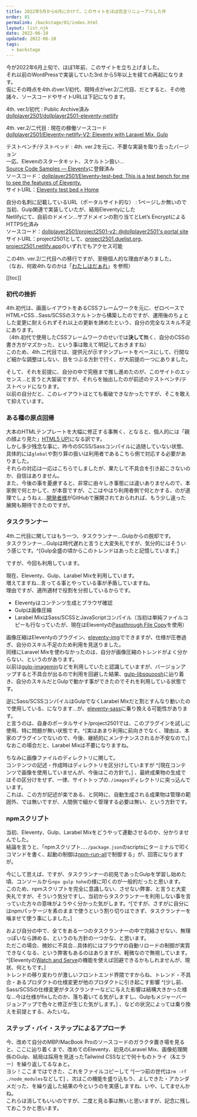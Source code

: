 ```yaml
---
title: 2022年5月から6月にかけて、このサイトをほぼ完全リニューアルした件
order: 01
permalink: /backstage/01/index.html
layout: list.njk
date: 2022-06-10
updated: 2022-06-10
tags:
  - backstage
---
```


今が2022年6月上旬で、ほぼ1年前、このサイトを立ち上げました。  
それ以前のWordPressで実装していた3rd.から5年以上を経ての再起になります。  
仮にその時点を4th.のver.1/初代、現時点がver.2/二代目、だとすると、その他諸々、ソースコードやサイトURLは下記になります。


4th. ver.1/初代
:   Public Archive済み  
[dollplayer2501/dollplayer2501-eleventy-netlify](https://github.com/dollplayer2501/dollplayer2501-eleventy-netlify)

4th. ver.2/二代目
:   現在の稼働ソースコード  
[dollplayer2501/Eleventy-netlify-V2: Eleventy with Laravel Mix, Gulp](https://github.com/dollplayer2501/Eleventy-netlify-V2)

テストベンチ/テストベッド
:   4th. ver.2を元に、不要な実装を取り去ったバージョン  
一応、Elevenのスタータキット、スケルトン扱い…  
[Source Code Samples — Eleventy](https://www.11ty.dev/docs/samples/)に登録済み  
ソースコード：[dollplayer2501/Eleventy-test-bed: This is a test bench for me to see the features of Eleventy.](https://github.com/dollplayer2501/Eleventy-test-bed)  
サイトURL：[Eleventy test bed » Home](https://eleventy-test-bed-dollplayer2501.netlify.app/)

自分の名刺に記載しているURL（ポータルサイト的な）
:   1ページしか無いので当初、Gulp関連で実装していたが、結局Eleventyにした  
Netlifyにて、自前のドメイン…サブドメインの割り当てとLet’s EncryptによるHTTPS化済み  
ソースコード：[dollplayer2501/project2501-v2: @dollplayer2501's portal site](https://github.com/dollplayer2501/project2501-v2)  
サイトURL：project2501として、[project2501.duelist.org](https://project2501.duelist.org/)、[project2501.netlify.app](https://project2501.netlify.app)のいずれでもアクセス可能


この4th. ver.2/二代目への移行ですが、至極個人的な理由がありました。  
（なお、何故4th.なのかは「[わたしはだぁれ](/who_am_i/)」を参照）


[[toc]]


### 初代の挫折


4th.初代は、画面レイアウトをあるCSSフレームワークを元に、ゼロベースでHTML+CSS…Sass/SCSSのスケルトンから構築したのですが、運用後のちょとした変更に耐えられずそれ以上の更新を諦めたという、自分の完全なスキル不足にあります。  
（4th.初代で使用したCSSフレームワークのせいでは**決して**無く、自分のCSSの書き方がマズかった、という事は敢えて明記しておきますね）  
このため、4th.二代目では、提供元が示すテンプレートをベースにして、行間など細かな調整はしない、目をつぶる方針で行く、が大前提の一つにありました。

そして、それを前提に、自分の中で究極まで推し進めたのが、このサイトのエッセンス…と言うと大袈裟ですが、それらを抽出したのが前述のテストベンチ/テストベッドになります。  
以前の自分だと、このレイアウトはとても看破できなかったですが、そこを敢えて抑えています。


### ある種の原点回帰


大本のHTMLテンプレートを大幅に修正する事無く、となると、個人的には「親の顔より見た」[HTML5 UP!](https://html5up.net/)になる訳です。  
しかし多少残念な事に、昨今のSCSS/Sassコンパイルに追随していない状態、具体的には`global`や割り算の扱いは利用者であるこちら側で対応する必要がありました。  
それらの対応は一応はこちらでしましたが、果たして不具合を引き起こさないのか、自信はありません。  
また、今後の事を憂慮すると、非常に由々しき事態には違いありませんので、本家側で何とかして、が本音ですが、ここはやはり利用者側で何とかする、のが道理でしょうねぇ…[開発者様](https://github.com/ajlkn)がGitHubで展開されておられれば、もう少し違った展開も期待できたのですが。


### タスクランナー


4th.二代目に関してはもう一つ、タスクランナー…Gulpからの脱却です。  
タスクランナー…Gulpは時代遅れと言うと大変失礼ですが、気分的にはそういう感じです。^[Gulp全盛の頃からこのトレンドはあったと記憶しています。]

ですが、今回も利用しています。

現在、Eleventy、Gulp、Larabel Mixを利用しています。  
増えてますね…言ってる事とやっている事が矛盾していますね。  
理由ですが、適所適材で役割を分担しているからです。

- Eleventyはコンテンツ生成とブラウザ確認
- Gulpは画像圧縮
- Larabel MixはSass/SCSSとJavaScriptコンパイル（当初は単純ファイルコピーも行なっていたが、現在はEleventyの[Passthrough File Copy](https://www.11ty.dev/docs/copy/)を使用）

画像圧縮はEleventyのプラグイン、[eleventy-img](https://www.11ty.dev/docs/plugins/image/)でできますが、仕様が圧巻過ぎ、自分のスキル不足のため利用を見送りました。  
同様にLaravel Mixを使わなかったのは、自分が画像圧縮のトレンドがよく分からない、というのがあります。  
以前は[gulp-imagemin](https://www.npmjs.com/package/gulp-imagemin)などを利用していたと認識していますが、バージョンアップすると不具合が出るので利用を回避した結果、[gulp-libsquoosh](https://www.npmjs.com/package/gulp-libsquoosh)に辿り着き、自分のスキルだとGulpで動かす事ができたのでそれを利用している状態です。

逆にSass/SCSSコンパイルはGulpでなくLarabel Mixだと割とすんなり動いたので使用している、になります…が、[eleventy-sass](https://www.npmjs.com/package/eleventy-sass)に乗り換える可能性があります。  
と言うのは、自身のポータルサイト/project2501では、このプラグインを試しに使用、特に問題が無い状態です。^[実はあまり利用に前向きでなく、理由は、本家のプラグインでないので、今後、継続的にメンテナンスされるか不安なので。]  
なおこの場合だと、Larabel Mixは不要になりますね。

ちなみに画像ファイルのディレクトリに関して。  
コンテンツの記述・作成時はディレクトリを区分けしていますが ^[現在コンテンツで画像を使用していませんが、今後はこの方針で。] 、最終成果物の生成ではその区分けをせず、一律、サイトトップの`./images`ディレクトリに突っ込んでいます。  
これは、この方が記述が楽である、と同時に、自動生成される成果物は管理の範囲外、では無いですが、人間側で細かく管理する必要は無い、という方針です。


### npmスクリプト


当初、Eleventy、Gulp、Larabel Mixをどうやって連動させるのか、分かりませんでした。  
結論を言うと、「npmスクリプト…`./package.json`のscriptsにターミナルで叩くコマンドを書く、起動の制御は[npm-run-all](https://www.npmjs.com/package/npm-run-all)で制御する」が、回答になりますが。

今にして思えば、ですが、タスクランナーの初見であったGulpを学習し始めた頃、コンソールから`npx gulp hohe`の様に叩くのが一般的だったと思います。  
このため、npmスクリプトを完全に意識しない、させない弊害、と言うと大変失礼ですが、そういう気分ですし、当初からタスクランナーを利用しない事を言っていた方々の意味がようやく分かった気がします。^[ですが、さすがに自分にはnpmパッケージを素のままで使うという割り切りはできず、タスクランナーを噛ませて使う事にしました。]

および自分の中で、全てをある一つのタスクランナーの中で完結させない、無理っぽいなら諦める、というのも方針の一つかな、と思います。  
ただこの場合、微妙に不具合…具体的にはブラウザの自動リロードの制御が実質できなくなる、という弊害もあるのはありますが、軽微なので無視しています。^[Eleventyの[Watch and Serve](https://www.11ty.dev/docs/watch-serve/)の機能を使えば回避できるかもしれませんが、現状、何ともです。]  
トレンドの移り変わりが激しいフロントエンド界隈ですからね、トレンド・不具合・あるプロダクトの仕様変更が他のプロダクトに引き起こす影響 ^[少し前、Sass/SCSSの仕様変更がタスクランナーなどに与えた影響は結構大きかった様な…今は仕様がfixしたのか、落ち着いてる気がしますし、Gulpもメジャーバージョンアップで色々と修正が生じた気がします。] 、などの状況によっては乗り換えを前提とする、みたいな。


### ステップ・バイ・ステップによるアプローチ


今、改めて自分のMBP/MacBook Proのソースコードのガラクタ置き場を見ると、ここに辿り着くまで、改めてのEleventy、初見のLaravel Mix、画像処理関係のGulp、結局は採用を見送ったTailwind CSSなどで何十ものトライ（&amp;エラー）を繰り返してるなぁと。  
ヨシ！ここまではできた、これをファイルコピーして ^[一つ前の世代は`rm -rf ./node_modules`などして] 、次はこの機能を盛り込もう、よしできた・アカンダメだった、を繰り返した結果の今というのを実感しますね、いや、してませんかね。  
これらは消してもいいのですが、二度と見る事は無いと思いますが、記念に残しておこうかと思います。
